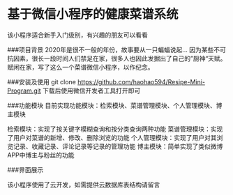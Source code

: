 # 基于微信小程序的健康菜谱系统
该小程序适合新手入门级别，有兴趣的朋友可以看看

###项目背景
2020年是很不一般的年份，故事要从一只蝙蝠说起...
因为某些不可抗因素，很长一段时间人们禁足在家，很多人也因此发掘出了自己的”厨神“天赋。赋闲在家，写了这么一个菜谱微信小程序，以作纪念。

###安装及使用
git clone https://github.com/haohao594/Resipe-Mini-Program.git
下载后使用微信开发者工具打开即可

###功能模块
目前实现功能模块：检索模块、菜谱管理模块、个人管理模块、博主模块

检索模块：实现了按关键字模糊查询和按分类查询两种功能 
菜谱管理模块：实现了用户对菜谱的新增、修改、删除浏览的功能 
个人管理模块：实现了用户对其浏览记录、收藏记录、评论记录等记录的管理功能 
博主模块：简单实现了类似微博APP中博主与粉丝的功能 

###界面展示

该小程序使用了云开发，如需提供云数据库表结构请留言
